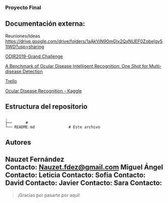### Proyecto Final

## Documentación externa:

Reuniones/Ideas https://drive.google.com/drive/folders/1aAkVjN90mGIx2QxNUEF0Zobelgy51lWD?usp=sharing

[ODIR2019-Grand Challenge](https://odir2019.grand-challenge.org/introduction/)

[A Benchmark of Ocular Disease Intelligent Recognition: One Shot for Multi-disease Detection](https://arxiv.org/pdf/2102.07978)

[Trello](https://trello.com/b/EAWuDvbK/proyecto-final-retinopat%C3%ADa-diab%C3%A9tica)

[Ocular Disease Recognition - Kaggle](https://www.kaggle.com/datasets/andrewmvd/ocular-disease-recognition-odir5k/)

## Estructura del repositorio
```
.
├──      # 
└── README.md               # Este archivo
```











## Autores

**Nauzet Fernández**  
 Contacto: Nauzet.fdez@gmail.com
**Miguel Ángel**
 Contacto:
**Leticia** 
 Contacto:
**Sofia** 
 Contacto:
**David** 
 Contacto:
**Javier** 
 Contacto:
**Sara** 
 Contacto:   
---

>  ¡Gracias por pasarte por aquí! 
